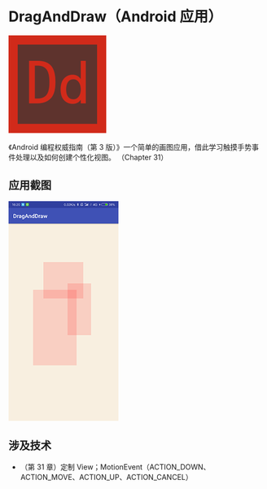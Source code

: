 # DragAndDraw（Android 应用）

![](readme/ic_draganddraw.png)

《Android 编程权威指南（第 3 版）》一个简单的画图应用，借此学习触摸手势事件处理以及如何创建个性化视图。
（Chapter 31）

## 应用截图

![](readme/draganddraw_1.png)

## 涉及技术

- （第 31 章）定制 View；MotionEvent（ACTION_DOWN、ACTION_MOVE、ACTION_UP、ACTION_CANCEL）